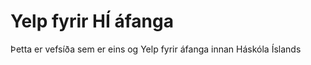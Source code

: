 Yelp fyrir HÍ áfanga
===================

Þetta er vefsíða sem er eins og Yelp fyrir áfanga innan Háskóla Íslands
